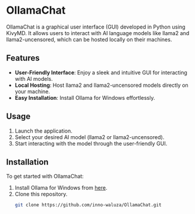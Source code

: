 # OllamaChat

OllamaChat is a graphical user interface (GUI) developed in Python using KivyMD. It allows users to interact with AI language models like llama2 and llama2-uncensored, which can be hosted locally on their machines.

## Features

- **User-Friendly Interface**: Enjoy a sleek and intuitive GUI for interacting with AI models.
- **Local Hosting**: Host llama2 and llama2-uncensored models directly on your machine.
- **Easy Installation**: Install Ollama for Windows effortlessly.

## Usage

1. Launch the application.
2. Select your desired AI model (llama2 or llama2-uncensored).
3. Start interacting with the model through the user-friendly GUI.

## Installation

To get started with OllamaChat:

1. Install Ollama for Windows from [here](https://ollama.com/).
2. Clone this repository.
   ```bash
   git clone https://github.com/inno-waluza/OllamaChat.git

